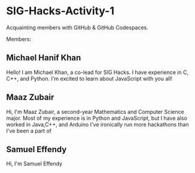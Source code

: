 # SIG-Hacks-Activity-1
Acquainting members with GitHub &amp; GitHub Codespaces. 

Members:

## Michael Hanif Khan
Hello! I am Michael Khan, a co-lead for SIG Hacks.
I have experience in C, C++, and Python.
I'm excited to learn about JavaScript with you all!

## Maaz Zubair
Hi, I'm Maaz Zubair, a second-year Mathematics and Computer Science major.
Most of my experience is in Python and JavaScript, but I have also worked in Java,C++, and Arduino
I've ironically run more hackathons than I've been a part of

## Samuel Effendy
Hi, I'm Samuel Effendy